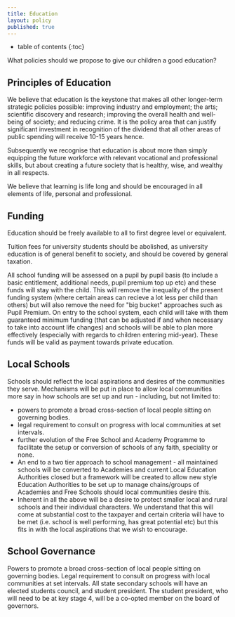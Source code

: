 ```yaml
---
title: Education
layout: policy
published: true
---
```


* table of contents
{:toc}

What policies should we propose to give our children a good education?

## Principles of Education

We believe that education is the keystone that makes all other longer-term strategic policies possible: improving industry and employment; the arts; scientific discovery and research; improving the overall health and well-being of society; and reducing crime. It is the policy area that can justify significant investment in recognition of the dividend that all other areas of public spending will receive 10-15 years hence.

Subsequently we recognise that education is about more than simply equipping the future workforce with relevant vocational and professional skills, but about creating a future society that is healthy, wise, and wealthy in all respects.

We believe that learning is life long and should be encouraged in all elements of life, personal and professional.

## Funding

Education should be freely available to all to first degree level or equivalent. 

Tuition fees for university students should be abolished, as university education is of general benefit to society, and should be covered by general taxation.

All school funding will be assessed on a pupil by pupil basis (to include a basic entitlement, additional needs, pupil premium top up etc) and these funds will stay with the child.  This will remove the inequality of the present funding system (where certain areas can recieve a lot less per child than others) but will also remove the need for "big bucket" approaches such as Pupil Premium.  On entry to the school system, each child will take with them guaranteed minimum funding (that can be adjusted if and when necessary to take into account life changes) and schools will be able to plan more effectively (especially with regards to children entering mid-year).  These funds will be valid as payment towards private education.

## Local Schools

Schools should reflect the local aspirations and desires of the communities they serve.  Mechanisms will be put in place to allow local communities more say in how schools are set up and run - including, but not limited to:

- powers to promote a broad cross-section of local people sitting on governing bodies.
- legal requirement to consult on progress with local communities at set intervals.
- further evolution of the Free School and Academy Programme to facilitate the setup or conversion of schools of any faith, speciality or none.
- An end to a two tier approach to school management - all maintained schools will be converted to Academies and current Local Education Authorities closed but a framework will be created to allow new style Education Authorities to be set up to manage chains/groups of Academies and Free Schools should local communities desire this.
- Inherent in all the above will be a desire to protect smaller local and rural schools and their individual characters.  We understand that this will come at substantial cost to the taxpayer and certain criteria will have to be met (i.e. school is well performing, has great potential etc) but this fits in with the local aspirations that we wish to encourage.

## School Governance

Powers to promote a broad cross-section of local people sitting on governing bodies.
Legal requirement to consult on progress with local communities at set intervals.
All state secondary schools will have an elected students council, and student president. The student president, who will need to be at key stage 4, will be a co-opted member on the board of governors.

